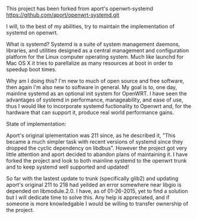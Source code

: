 This project has been forked from aport's openwrt-systemd
<url>https://github.com/aport/openwrt-systemd.git</url>

I will, to the best of my abilities, try to maintain the implementation of systemd on openwrt.

What is systemd?
Systemd is a suite of system management daemons, libraries, and utilities designed as a central management and configuration platform for the Linux computer operating system.
        Much like launchd for Mac OS X it tries to parellalize as many resources at boot in order to speedup boot times.

Why am I doing this?
I'm new to much of open source and free software, then again I'm also new to software in general. My goal is to, one day, mainline systemd as an optional init system for OpenWRT. I have seen the advantages of systemd in performance, manageability, and ease of use, thus I would like to incorporate systemd fuctionality to Openwrt and, for the hardware that can support it, produce real world performance gains.

State of implementation:

Aport's original iplementation was 211 since, as he described it, "This became a much simpler task with recent versions of systemd since they dropped the cyclic dependency on libdbus". However the project got very little attention and aport decided to abandon plans of maintaining it. I have forked the project and look to both mainline systemd to the openwrt trunk and to keep systemd well supported and updated! 

So far with the lastest update to trunk (specifically glib2) and updating aport's original 211 to 218 had yeilded an error somewhere near libgio is depended on libmodule.2.0. I have, as of 01-26-2015, yet to find a solution but I will dedicate time to solve this. Any help is appreciated, and if someone is more knowledgable I would be willing to transfer ownership of the project. 